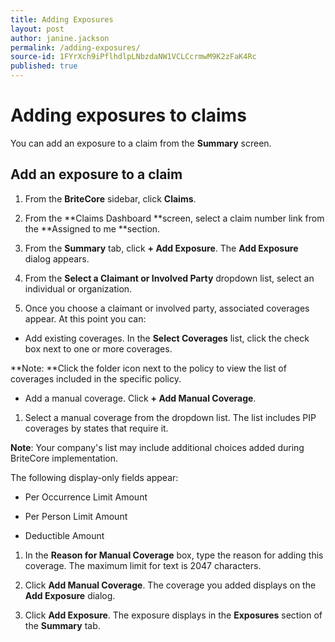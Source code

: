 ```yaml
---
title: Adding Exposures
layout: post
author: janine.jackson
permalink: /adding-exposures/
source-id: 1FYrXch9iPflhdlpLNbzdaNW1VCLCcrmwM9K2zFaK4Rc
published: true
---
```

# Adding exposures to claims

You can add an exposure to a claim from the **Summary** screen. 

## Add an exposure to a claim

1. From the **BriteCore** sidebar, click **Claims**.

2. From the **Claims Dashboard **screen, select a claim number link from the  **Assigned to me **section.

3. From the **Summary** tab, click **+ Add Exposure**. The **Add Exposure** dialog appears. 

4. From the **Select a Claimant or Involved Party** dropdown list, select an individual or organization.

5. Once you choose a claimant or involved party, associated coverages appear. At this point you can:

* Add existing coverages. In the **Select Coverages** list, click the check  box next to one or more coverages. 

**Note: **Click the folder icon next to the policy to view the list of coverages included in the specific policy.

* Add a manual coverage. Click **+ Add Manual Coverage**.

1. Select a manual coverage from the dropdown list. The list includes PIP coverages by states that require it. **Note**: Your company's list may include additional choices added during BriteCore implementation.

The following display-only fields appear:

* Per Occurrence Limit Amount

* Per Person Limit Amount

* Deductible Amount

1. In the **Reason for Manual Coverage** box, type the reason for adding this coverage. The maximum limit for text is 2047 characters.  

2. Click **Add Manual Coverage**. The coverage you added displays on the **Add Exposure** dialog. 	

1. Click **Add Exposure**. The exposure displays in the **Exposures** section of the **Summary** tab. 

